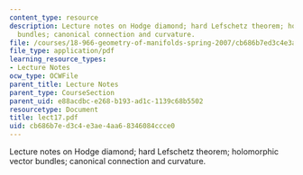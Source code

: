 ```yaml
---
content_type: resource
description: Lecture notes on Hodge diamond; hard Lefschetz theorem; holomorphic vector
  bundles; canonical connection and curvature.
file: /courses/18-966-geometry-of-manifolds-spring-2007/cb686b7ed3c4e3ae4aa68346084ccce0_lect17.pdf
file_type: application/pdf
learning_resource_types:
- Lecture Notes
ocw_type: OCWFile
parent_title: Lecture Notes
parent_type: CourseSection
parent_uid: e88acdbc-e268-b193-ad1c-1139c68b5502
resourcetype: Document
title: lect17.pdf
uid: cb686b7e-d3c4-e3ae-4aa6-8346084ccce0
---
```

Lecture notes on Hodge diamond; hard Lefschetz theorem; holomorphic vector bundles; canonical connection and curvature.

